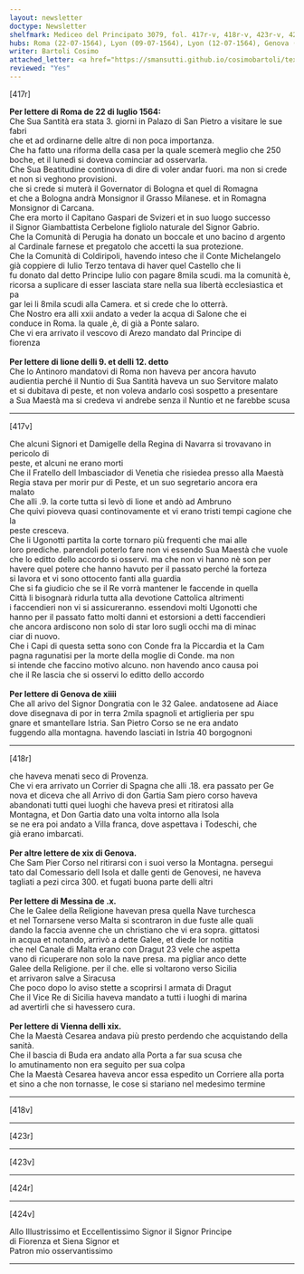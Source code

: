 ```yaml
---
layout: newsletter
doctype: Newsletter
shelfmark: Mediceo del Principato 3079, fol. 417r-v, 418r-v, 423r-v, 424r-v
hubs: Roma (22-07-1564), Lyon (09-07-1564), Lyon (12-07-1564), Genova (14-07-1564), Genova (19-07-1564), Messina (10-07-1564), Wien (19-07-1564)
writer: Bartoli Cosimo
attached_letter: <a href="https://smansutti.github.io/cosimobartoli/texts/2977_008/">2977_008</a>
reviewed: "Yes"
---
```


[417r]  
  
  
<strong>Per lettere di Roma de 22 di luglio 1564:</strong>  
Che Sua Santità era stata 3. giorni in Palazo di San Pietro a visitare le sue fabri  
che et ad ordinarne delle altre di non poca importanza.  
Che ha fatto una riforma della casa per la quale scemerà meglio che 250  
boche, et il lunedì si doveva cominciar ad osservarla.  
Che Sua Beatitudine continova di dire di voler andar fuori. ma non si crede  
et non si veghono provisioni.  
che si crede si muterà il Governator di Bologna et quel di Romagna  
et che a Bologna andrà Monsignor il Grasso Milanese. et in Romagna  
Monsignor di Carcana.  
Che era morto il Capitano Gaspari de Svizeri et in suo luogo successo  
il Signor Giambattista Cerbelone figliolo naturale del Signor Gabrio.  
Che la Comunità di Perugia ha donato un boccale et uno bacino d argento  
al Cardinale farnese et pregatolo che accetti la sua protezione.  
Che la Comunità di Coldiripoli, havendo inteso che il Conte Michelangelo  
già coppiere di Iulio Terzo tentava di haver quel Castello che li  
fu donato dal detto Principe Iulio con pagare 8mila scudi. ma la comunità è,  
ricorsa a suplicare di esser lasciata stare nella sua libertà ecclesiastica et pa  
gar lei li 8mila scudi alla Camera. et si crede che lo otterrà.  
Che Nostro era alli xxii andato a veder la acqua di Salone che ei  
conduce in Roma. la quale ,è, di già a Ponte salaro.  
Che vi era arrivato il vescovo di Arezo mandato dal Principe di  
fiorenza  
<br/><strong>Per lettere di lione delli 9. et delli 12. detto</strong>  
Che lo Antinoro mandatovi di Roma non haveva per ancora havuto  
audientia perché il Nuntio di Sua Santità haveva un suo Servitore malato  
et si dubitava di peste, et non voleva andarlo così sospetto a presentare  
a Sua Maestà ma si credeva vi andrebe senza il Nuntio et ne farebbe scusa  
  
---  

[417v]  
  
  
Che alcuni Signori et Damigelle della Regina di Navarra si trovavano in pericolo di  
peste, et alcuni ne erano morti  
Che il Fratello dell Imbasciador di Venetia che risiedea presso alla Maestà  
Regia stava per morir pur di Peste, et un suo segretario ancora era  
malato  
Che alli .9. la corte tutta si levò di lione et andò ad Ambruno  
Che quivi pioveva quasi continovamente et vi erano tristi tempi cagione che la  
peste cresceva.  
Che li Ugonotti partita la corte tornaro più frequenti che mai alle  
loro prediche. parendoli poterlo fare non vi essendo Sua Maestà che vuole  
che lo editto dello accordo si osservi. ma che non vi hanno nè son per  
havere quel potere che hanno havuto per il passato perché la forteza  
si lavora et vi sono ottocento fanti alla guardia  
Che si fa giudicio che se il Re vorrà mantener le faccende in quella  
Città li bisognarà ridurla tutta alla devotione Cattolica altrimenti  
i faccendieri non vi si assicureranno. essendovi molti Ugonotti che  
hanno per il passato fatto molti danni et estorsioni a detti faccendieri  
che ancora ardiscono non solo di star loro sugli occhi ma di minac  
ciar di nuovo.  
Che i Capi di questa setta sono con Conde fra la Piccardia et la Cam  
pagna ragunatisi per la morte della moglie di Conde. ma non  
si intende che faccino motivo alcuno. non havendo anco causa poi  
che il Re lascia che si osservi lo editto dello accordo  
<br/><strong>Per lettere di Genova de xiiii</strong>  
Che all arivo del Signor Dongratia con le 32 Galee. andatosene ad Aiace  
dove disegnava di por in terra 2mila spagnoli et artiglieria per spu  
gnare et smantellare Istria. San Pietro Corso se ne era andato  
fuggendo alla montagna. havendo lasciati in Istria 40 borgognoni  
  
---  

[418r]  
  
  
che haveva menati seco di Provenza.  
Che vi era arrivato un Corrier di Spagna che alli .18. era passato per Ge  
nova et diceva che all Arrivo di don Gartia Sam piero corso haveva  
abandonati tutti quei luoghi che haveva presi et ritiratosi alla  
Montagna, et Don Gartia dato una volta intorno alla Isola  
se ne era poi andato a Villa franca, dove aspettava i Todeschi, che  
già erano imbarcati.  
<br/><strong>Per altre lettere de xix di Genova.</strong>  
Che Sam Pier Corso nel ritirarsi con i suoi verso la Montagna. persegui  
tato dal Comessario dell Isola et dalle genti de Genovesi, ne haveva  
tagliati a pezi circa 300. et fugati buona parte delli altri  
<br/><strong>Per lettere di Messina de .x.</strong>  
Che le Galee della Religione havevan presa quella Nave turchesca  
et nel Tornarsene verso Malta si scontraron in due fuste alle quali  
dando la faccia avenne che un christiano che vi era sopra. gittatosi  
in acqua et notando, arrivò a dette Galee, et diede lor notitia  
che nel Canale di Malta erano con Dragut 23 vele che aspetta  
vano di ricuperare non solo la nave presa. ma pigliar anco dette  
Galee della Religione. per il che. elle si voltarono verso Sicilia  
et arrivaron salve a Siracusa  
Che poco dopo lo aviso stette a scoprirsi l armata di Dragut  
Che il Vice Re di Sicilia haveva mandato a tutti i luoghi di marina  
ad avertirli che si havessero cura.  
<br/><strong>Per lettere di Vienna delli xix.</strong>  
Che la Maestà Cesarea andava più presto perdendo che acquistando della sanità.  
Che il bascia di Buda era andato alla Porta a far sua scusa che  
lo amutinamento non era seguito per sua colpa  
Che la Maestà Cesarea haveva ancor essa espedito un Corriere alla porta  
et sino a che non tornasse, le cose si stariano nel medesimo termine  
  
---  

[418v]  
  
  
  
---  

[423r]  
  
  
  
---  

[423v]  
  
  
  
---  

[424r]  
  
  
  
---  

[424v]  
  
  
Allo Illustrissimo et Eccellentissimo Signor il Signor Principe  
di Fiorenza et Siena Signor et  
Patron mio osservantissimo  
  
---  

